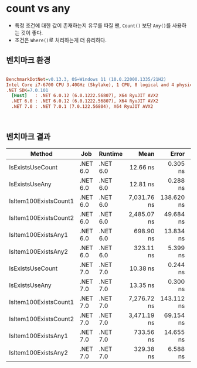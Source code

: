 # count vs any

- 특정 조건에 대한 값이 존재하는지 유무를 따질 땐, `Count()` 보단 `Any()`를 사용하는 것이 좋다.
- 조건은 `Where()`로 처리하는게 더 유리하다.

## 벤치마크 환경
``` ini

BenchmarkDotNet=v0.13.3, OS=Windows 11 (10.0.22000.1335/21H2)
Intel Core i7-6700 CPU 3.40GHz (Skylake), 1 CPU, 8 logical and 4 physical cores
.NET SDK=7.0.101
  [Host]   : .NET 6.0.12 (6.0.1222.56807), X64 RyuJIT AVX2
  .NET 6.0 : .NET 6.0.12 (6.0.1222.56807), X64 RyuJIT AVX2
  .NET 7.0 : .NET 7.0.1 (7.0.122.56804), X64 RyuJIT AVX2

  
```

## 벤치마크 결과
|                Method |      Job |  Runtime |        Mean |      Error |     StdDev |      Median |   Gen0 | Allocated |
|---------------------- |--------- |--------- |------------:|-----------:|-----------:|------------:|-------:|----------:|
|      IsExistsUseCount | .NET 6.0 | .NET 6.0 |    12.66 ns |   0.305 ns |   0.889 ns |    12.39 ns |      - |         - |
|        IsExistsUseAny | .NET 6.0 | .NET 6.0 |    12.81 ns |   0.288 ns |   0.413 ns |    12.78 ns |      - |         - |
| IsItem100ExistsCount1 | .NET 6.0 | .NET 6.0 | 7,031.76 ns | 138.620 ns | 198.804 ns | 7,025.99 ns | 0.0076 |      32 B |
| IsItem100ExistsCount2 | .NET 6.0 | .NET 6.0 | 2,485.07 ns |  49.684 ns |  72.826 ns | 2,463.69 ns | 0.0114 |      48 B |
|   IsItem100ExistsAny1 | .NET 6.0 | .NET 6.0 |   698.90 ns |  13.834 ns |  20.706 ns |   695.52 ns | 0.0076 |      32 B |
|   IsItem100ExistsAny2 | .NET 6.0 | .NET 6.0 |   323.11 ns |   5.399 ns |   6.428 ns |   324.02 ns | 0.0114 |      48 B |
|      IsExistsUseCount | .NET 7.0 | .NET 7.0 |    10.38 ns |   0.244 ns |   0.358 ns |    10.45 ns |      - |         - |
|        IsExistsUseAny | .NET 7.0 | .NET 7.0 |    13.35 ns |   0.300 ns |   0.613 ns |    13.25 ns |      - |         - |
| IsItem100ExistsCount1 | .NET 7.0 | .NET 7.0 | 7,276.72 ns | 143.112 ns | 218.547 ns | 7,234.79 ns | 0.0076 |      32 B |
| IsItem100ExistsCount2 | .NET 7.0 | .NET 7.0 | 3,471.19 ns |  69.154 ns |  67.918 ns | 3,484.87 ns | 0.0114 |      48 B |
|   IsItem100ExistsAny1 | .NET 7.0 | .NET 7.0 |   733.56 ns |  14.655 ns |  21.018 ns |   725.20 ns | 0.0076 |      32 B |
|   IsItem100ExistsAny2 | .NET 7.0 | .NET 7.0 |   329.38 ns |   6.588 ns |   7.586 ns |   331.38 ns | 0.0114 |      48 B |
